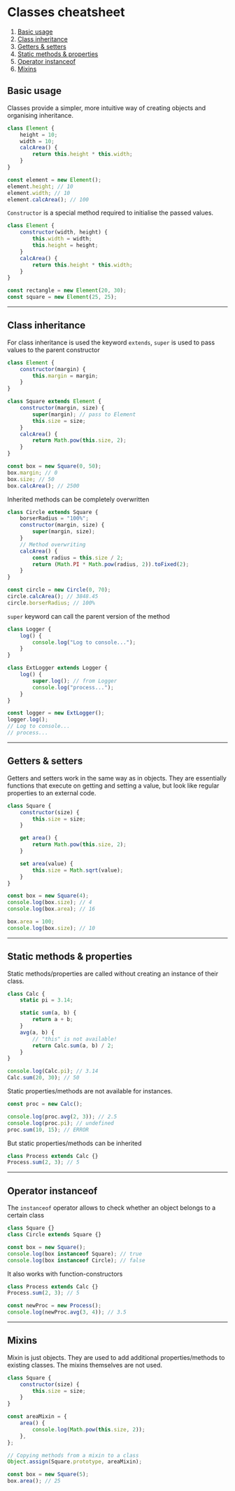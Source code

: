 # Classes cheatsheet

1. [Basic usage](#basic-usage)
2. [Сlass inheritance](#class-inheritance)
3. [Getters & setters](#getters--setters)
4. [Static methods & properties](#static-methods--properties)
5. [Operator instanceof](#operator-instanceof)
6. [Mixins](#mixins)

## Basic usage

Classes provide a simpler, more intuitive way of creating objects and organising inheritance.

```js
class Element {
    height = 10;
    width = 10;
    calcArea() {
        return this.height * this.width;
    }
}

const element = new Element();
element.height; // 10
element.width; // 10
element.calcArea(); // 100
```

`Сonstructor` is a special method required to initialise the passed values.

```js
class Element {
    constructor(width, height) {
        this.width = width;
        this.height = height;
    }
    calcArea() {
        return this.height * this.width;
    }
}

const rectangle = new Element(20, 30);
const square = new Element(25, 25);
```

---

## Сlass inheritance

For class inheritance is used the keyword `extends`,
`super` is used to pass values to the parent constructor

```js
class Element {
    constructor(margin) {
        this.margin = margin;
    }
}

class Square extends Element {
    constructor(margin, size) {
        super(margin); // pass to Element
        this.size = size;
    }
    calcArea() {
        return Math.pow(this.size, 2);
    }
}

const box = new Square(0, 50);
box.margin; // 0
box.size; // 50
box.calcArea(); // 2500
```

Inherited methods can be completely overwritten

```js
class Circle extends Square {
    borserRadius = "100%";
    constructor(margin, size) {
        super(margin, size);
    }
    // Method overwriting
    calcArea() {
        const radius = this.size / 2;
        return (Math.PI * Math.pow(radius, 2)).toFixed(2);
    }
}

const circle = new Circle(0, 70);
circle.calcArea(); // 3848.45
circle.borserRadius; // 100%
```

`super` keyword can call the parent version of the method

```js
class Logger {
    log() {
        console.log("Log to console...");
    }
}

class ExtLogger extends Logger {
    log() {
        super.log(); // from Logger
        console.log("process...");
    }
}

const logger = new ExtLogger();
logger.log();
// Log to console...
// process...
```

---

## Getters & setters

Getters and setters work in the same way as in objects. They are essentially functions that execute on getting and setting a value, but look like regular properties to an external code.

```js
class Square {
    constructor(size) {
        this.size = size;
    }

    get area() {
        return Math.pow(this.size, 2);
    }

    set area(value) {
        this.size = Math.sqrt(value);
    }
}

const box = new Square(4);
console.log(box.size); // 4
console.log(box.area); // 16

box.area = 100;
console.log(box.size); // 10
```

---

## Static methods & properties

Static methods/properties are called without creating an instance of their class.

```js
class Calc {
    static pi = 3.14;

    static sum(a, b) {
        return a + b;
    }
    avg(a, b) {
        // "this" is not available!
        return Calc.sum(a, b) / 2;
    }
}

console.log(Calc.pi); // 3.14
Calc.sum(20, 30); // 50
```

Static properties/methods are not available for instances.

```js
const proc = new Calc();

console.log(proc.avg(2, 3)); // 2.5
console.log(proc.pi); // undefined
proc.sum(10, 15); // ERROR
```

But static properties/methods can be inherited

```js
class Process extends Calc {}
Process.sum(2, 3); // 5
```

---

## Operator instanceof

The `instanceof` operator allows to check whether an object belongs to a certain class

```js
class Square {}
class Circle extends Square {}

const box = new Square();
console.log(box instanceof Square); // true
console.log(box instanceof Circle); // false
```

It also works with function-constructors

```js
class Process extends Calc {}
Process.sum(2, 3); // 5

const newProc = new Process();
console.log(newProc.avg(3, 4)); // 3.5
```

---

## Mixins

Mixin is just objects. They are used to add additional properties/methods to existing classes. The mixins themselves are not used.

```js
class Square {
    constructor(size) {
        this.size = size;
    }
}

const areaMixin = {
    area() {
        console.log(Math.pow(this.size, 2));
    },
};

// Copying methods from a mixin to a class
Object.assign(Square.prototype, areaMixin);

const box = new Square(5);
box.area(); // 25
```
